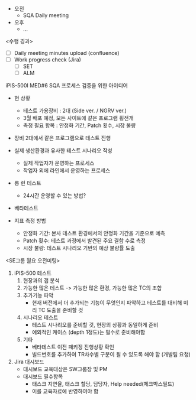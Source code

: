 - 오전
	- SQA Daily meeting
- 오후
	- ...

<수행 경과>
- [ ] Daily meeting minutes upload (confluence)
- [ ] Work progress check (Jira)
	- [ ] SET
	- [ ] ALM

iPIS-500I MED#6 SQA 프로세스 검증을 위한 아이디어
- 현 상황
	- 테스트 가용장비 : 2대 (Side ver. / NGRV ver.)
	- 3월 배포 예정, 모든 사이트에 같은 프로그램 횡전개
	- 측정 필요 항목 : 안정화 기간, Patch 횟수, 시장 불량
- 장비 2대에서 같은 프로그램으로 테스트 진행
- 실제 생산환경과 유사한 테스트 시나리오 작성
	- 실제 작업자가 운영하는 프로세스
	- 작업자 외에 라인에서 운영하는 프로세스
- 롱 런 테스트
	- 24시간 운영할 수 있는 방법?

- 베타테스트

- 지표 측정 방법
	- 안정화 기간: 본사 테스트 환경에서의 안정화 기간을 기준으로 예측
	- Patch 횟수: 테스트 과정에서 발견된 주요 결함 수로 측정
	- 시장 불량: 테스트 시나리오 기반의 예상 불량률 도출

<SE그룹 월요 오전미팅>
1. iPIS-500 테스트
	1. 현장과의 갭 분석
	2. 가능한 많은 테스트 -> 가능한 많은 환경, 가능한 많은 TC의 조합
	3. 추가기능 파악
		- 현재 버전에서 더 추가되는 기능이 무엇인지 파악하고 테스트를 대비해 미리 TC 도출을 준비할 것
	4. 시나리오 테스트
		- 테스트 시나리오를 준비할 것, 현장의 상황과 동일하게 준비
		- 예외적인 케이스 (depth 1정도)는 필수로 준비해야함
	5. 기타
		- 베타테스트 이전 패키징 진행상황 확인
		- 빌드번호를 추가하여 TR차수별 구분이 될 수 있도록 해야 함 (개발팀 요청)
2. Jira 대시보드
	- 대시보드 교육대상은 SW그룹장 및 PM
	- 대시보드 필수항목
		- 태스크 지연율, 태스크 할당, 담당자, Help needed(체크박스필드)
		- 이를 교육자료에 반영하여야 함